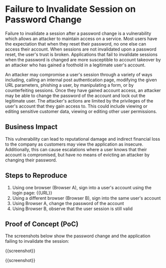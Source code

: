 # Failure to Invalidate Session on Password Change

Failure to invalidate a session after a password change is a vulnerability which allows an attacker to maintain access on a service. Most users have the expectation that when they reset their password, no one else can access their account. When sessions are not invalidated upon a password reset, the user's trust is broken. Applications that fail to invalidate sessions when the password is changed are more susceptible to account takeover by an attacker who has gained a foothold in a legitimate user's account.

An attacker may compromise a user's session through a variety of ways including, calling an internal post authentication page, modifying the given URL parameters, phishing a user, by manipulating a form, or by counterfeiting sessions. Once they have gained account access, an attacker may be able to change the password of the account and lock out the legitimate user. The attacker's actions are limited by the privileges of the user's account that they gain access to. This could include viewing or editing sensitive customer data, viewing or editing other user permissions.

## Business Impact

This vulnerability can lead to reputational damage and indirect financial loss to the company as customers may view the application as insecure. Additionally, this can cause escalations where a user knows that their account is compromised, but have no means of evicting an attacker by changing their password.

## Steps to Reproduce

1. Using one browser (Browser A), sign into a user's account using the login page: {{URL}}
1. Using a different browser (Browser B), sign into the same user's account 
1. Using Browser A, change the password of the account
1. Using Browser B, observe that the user session is still valid

## Proof of Concept (PoC)

The screenshots below show the password change and the application failing to invalidate the session:

{{screenshot}}

{{screenshot}}
